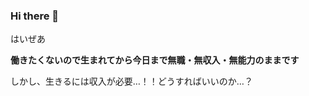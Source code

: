 ### Hi there 👋
はいぜあ  

**働きたくないので生まれてから今日まで無職・無収入・無能力のままです**  

しかし、生きるには収入が必要…！！どうすればいいのか…？  

<!--
<dl>
<dt>誕生年</dt><dd>1983年</dd>
<dt>性別</dt><dd>男</dd>
<dt>学歴</dt><dd>大卒(学部卒,2008年3月卒,工学部電子情報工学科)</dd>
<dt>職歴</dt><dd>なし</dd>
</dl>
-->

<!--
<details>
  <summary></summary>
  <p>じこしょーかい (2021年3月時点だよ)</p>
  <h5>プログラミング能力</h5>
  <ul>
    <li>ほぼ初心者レベル (条件次第だがFizzBuzzくらいの難易度のコードを書くことが可能と思われる)</li>  
    <li>IT関連の資格等は持ってない(IT関係なく使えそうな資格等は持ってないけど)</li>  
    <li>IT関連の知識・情報は一般人(素人)レベル (インプット行為を全くしてないため…)</li>
    <li>IT関連の経験・技術は初心者レベル (アウトプットに関してはほぼFizzBuzzと同程度の難易度のもののみで成長しておらず…)</li>
  </ul>
  <h5>その他</h5>
  <ul>
    <li>経歴：学校卒業以降ずっと無職かつ無収入 (就業未経験)</li>
    <li>趣味：無趣味 (プログラミング関連・IT関連は趣味未満なので熱量はなく能力は低く素人同然)</li>
    <li>言葉：日本語のみ可能 (英語は機械翻訳なしで読むは無理、書くも会話もどちらも全く無理)</li>
    <li>学歴：専門性は有しておりません（；Ａ；）</li>
    <li>環境：リモート労働不可 (パソコン設置できるスペースがない)</li>
  </ul>
  <p>働きたくないという意思しかないため、まともな自己紹介を書けない…！！(これでは就職は永遠に無理だぜ…)</p>
  <p>己が無能だとわかっていながら能力を身に着けようと努力しない、だから無能なのだ私わ。</p>
  <p>出来ないことを出来るとは言いたくはないし、出来ることを増やしたいとも思っていない…！！</p>
</details>
-->

<!--
```
I wanna be a coder?
I may be able to write FizzBuzz?
Programming is very hard for me...
So sorry, my poor skills and programs can not help you.
```
-->


<!--
**neetsdkasu/neetsdkasu** is a ✨ _special_ ✨ repository because its `README.md` (this file) appears on your GitHub profile.

Here are some ideas to get you started:

- 🔭 I’m currently working on ... NOTHING!  
- 🌱 I’m currently learning ... NOTHING!!  
- 👯 I’m looking to collaborate on ... NOTHING!!!  
- 🤔 I’m looking for help with ... NOTHING!!!!  
- 💬 Ask me about ... NOTHING!!!!!  
- 📫 How to reach me: ... i don't know... maybe, send e-mail to me? or twitter ?  
- 😄 Pronouns: ... he/him/his  
- ⚡ Fun fact: ... NOTHING!!!!!!   
-->
